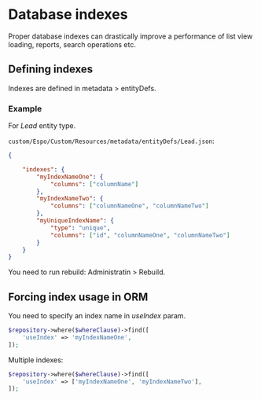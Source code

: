 # Database indexes

Proper database indexes can drastically improve a performance of list view loading, reports, search operations etc.

## Defining indexes

Indexes are defined in metadata > entityDefs. 

### Example

For *Lead* entity type.

`custom/Espo/Custom/Resources/metadata/entityDefs/Lead.json`:


```json
{

    "indexes": {
        "myIndexNameOne": {
            "columns": ["columnName"]   
        },
        "myIndexNameTwo": {
            "columns": ["columnNameOne", "columnNameTwo"]  
        },
        "myUniqueIndexName": {
            "type": "unique",
            "columns": ["id", "columnNameOne", "columnNameTwo"]  
        }
    }
}
```

You need to run rebuild: Administratin > Rebuild.

## Forcing index usage in ORM

You need to specify an index name in *useIndex* param.

```php
$repository->where($whereClause)->find([
    'useIndex' => 'myIndexNameOne',
]);

```

Multiple indexes:

```php
$repository->where($whereClause)->find([
    'useIndex' => ['myIndexNameOne', 'myIndexNameTwo'],
]);

